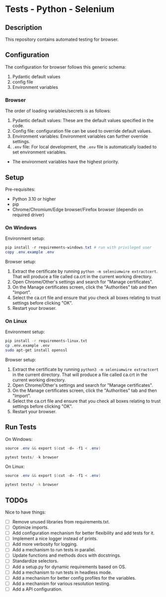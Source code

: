 # Tests - Python - Selenium

## Description

This repository contains automated testing for browser.

## Configuration

The configuration for browser follows this generic schema:

1. Pydantic default values
2. config file
3. Environment variables

### Browser

The order of loading variables/secrets is as follows:

1. Pydantic default values: These are the default values specified in the code.
2. Config file: configuration file can be used to override default values.
3. Environment variables: Environment variables can further override settings.
4. `.env` file: For local development, the `.env` file is automatically loaded to set environment variables.

- The environment variables have the highest priority.

## Setup

Pre-requisites:

- Python 3.10 or higher
- pip
- Chrome/Chromium/Edge browser/Firefox browser (dependin on required driver)

### On Windows

Environment setup:

```powershell
pip install -r requirements-windows.txt # run with privileged user
copy .env.example .env
```

Browser setup:

1. Extract the certificate by running `python -m seleniumwire extractcert`. That will produce a file called ca.crt in the current working directory.
2. Open Chrome/Other's settings and search for "Manage certificates".
3. On the Manage certificates screen, click the "Authorities" tab and then "Import".
4. Select the ca.crt file and ensure that you check all boxes relating to trust settings before clicking "OK".
5. Restart your browser.

### On Linux

Environment setup:

```bash
pip install -r requirements-linux.txt
cp .env.example .env
sudo apt-get install openssl
```

Browser setup:

1. Extract the certificate by running `python3 -m seleniumwire extractcert` in the current directory. That will produce a file called ca.crt in the current working directory.
2. Open Chrome/Other's settings and search for "Manage certificates".
3. On the Manage certificates screen, click the "Authorities" tab and then "Import".
4. Select the ca.crt file and ensure that you check all boxes relating to trust settings before clicking "OK".
5. Restart your browser.

## Run Tests

On Windows:

```powershell
source .env && export $(cut -d= -f1 < .env)
```

```powershell
pytest tests/ -k browser
```

On Linux:

```powershell
source .env && export $(cut -d= -f1 < .env)
```

```bash
pytest tests/ -k browser
```

## TODOs

Nice to have things:

- [ ] Remove unused libraries from requirements.txt.
- [ ] Optimize imports.
- [ ] Add configuration mechanism for better flexibility and add tests for it.
- [ ] Implement a nice logger instead of prints.
- [ ] Add more verbosity for logging.
- [ ] Add a mechanism to run tests in parallel.
- [ ] Update functions and methods docs with docstrings.
- [ ] Standardize selectors.
- [ ] Add a setup.py for dynamic requirements based on OS.
- [ ] Add a mechanism to run tests in headless mode.
- [ ] Add a mechanism for better config profiles for the variables.
- [ ] Add a mechanism for various resolution testing.
- [ ] Add a API configuration.